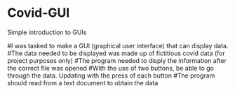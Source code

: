 # Covid-GUI
Simple introduction to GUIs 

#I was tasked to make a GUI (graphical user interface) that can display data.
#The data needed to be displayed was made up of fictitious covid data (for project purposes only) 
#The program needed to disply the information after the correct file was opened
#With the use of two buttons, be able to go through the data. Updating with the press of each button
#The program should read from a text document to obtain the data
